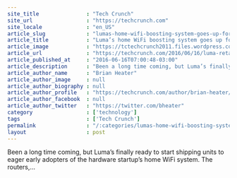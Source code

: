 ```yaml
---
site_title               : "Tech Crunch"
site_url                 : "https://techcrunch.com"
site_locale              : "en_US"
article_slug             : "lumas-home-wifi-boosting-system-goes-up-for-sale-will-hit-best-buy-stores-in-july"
article_title            : "Luma’s home WiFi boosting system goes up for sale, will hit Best Buy stores in July"
article_image            : "https://tctechcrunch2011.files.wordpress.com/2015/11/luma-wifi-2015-11-05-01.jpg?w=764&h=400&crop=1"
article_url              : "https://techcrunch.com/2016/06/16/luma-retail/"
article_published_at     : "2016-06-16T07:00:48-03:00"
article_description      : "Been a long time coming, but Luma’s finally ready to start shipping units to eager early adopters of the hardware startup’s home WiFi system. The routers,..."
article_author_name      : "Brian Heater"
article_author_image     : null
article_author_biography : null
article_author_profile   : "https://techcrunch.com/author/brian-heater/"
article_author_facebook  : null
article_author_twitter   : "https://twitter.com/bheater"
category                 : ['technology']
tags                     : ['Tech Crunch']
permalink                : "/:categories/lumas-home-wifi-boosting-system-goes-up-for-sale-will-hit-best-buy-stores-in-july/"
layout                   : post
---
```


Been a long time coming, but Luma’s finally ready to start shipping units to eager early adopters of the hardware startup’s home WiFi system. The routers,...
